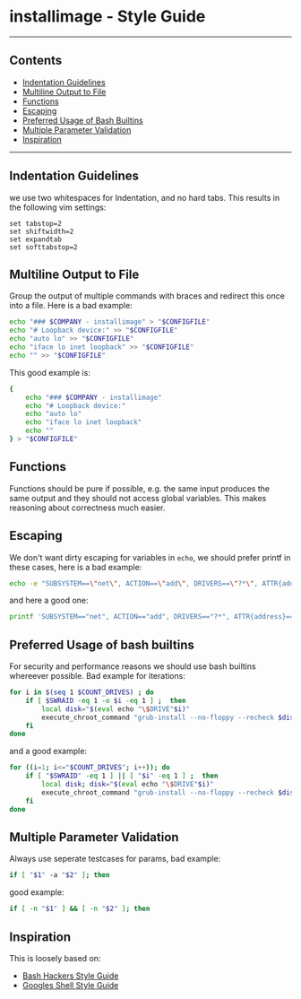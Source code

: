 # installimage - Style Guide

---

## Contents
+ [Indentation Guidelines](#indentation-guidelines)
+ [Multiline Output to File](#multiline-output-to-file)
+ [Functions](#functions)
+ [Escaping](#escaping)
+ [Preferred Usage of Bash Builtins](#preferred-usage-of-bash-builtins)
+ [Multiple Parameter Validation](#multiple-parameter-validation)
+ [Inspiration](#inspiration)

---

## Indentation Guidelines
we use two whitespaces for Indentation, and no hard tabs. This results in the following vim settings:
```
set tabstop=2
set shiftwidth=2
set expandtab
set softtabstop=2
```

## Multiline Output to File
Group the output of multiple commands with braces and redirect this once into a file. Here is a bad example:
```bash
echo "### $COMPANY - installimage" > "$CONFIGFILE"
echo "# Loopback device:" >> "$CONFIGFILE"
echo "auto lo" >> "$CONFIGFILE"
echo "iface lo inet loopback" >> "$CONFIGFILE"
echo "" >> "$CONFIGFILE"
```

This good example is:
```bash
{
	echo "### $COMPANY - installimage"
	echo "# Loopback device:"
	echo "auto lo"
	echo "iface lo inet loopback"
	echo ""
} > "$CONFIGFILE"
```

## Functions
Functions should be pure if possible, e.g. the same input produces the same output and they should not access global variables.
This makes reasoning about correctness much easier.

## Escaping
We don't want dirty escaping for variables in `echo`, we should prefer printf in these cases, here is a bad example:
```bash
echo -e "SUBSYSTEM==\"net\", ACTION==\"add\", DRIVERS==\"?*\", ATTR{address}==\"$2\", ATTR{dev_id}==\"0x0\", ATTR{type}==\"1\", KERNEL==\"eth*\", NAME=\"$1\"" >> $UDEVFILE
```

and here a good one:
```bash
printf 'SUBSYSTEM=="net", ACTION=="add", DRIVERS=="?*", ATTR{address}=="%s", ATTR{dev_id}=="0x0", ATTR{type}=="1", KERNEL=="eth*", NAME="%s"\n' "$2" "$1" >> "$UDEVFILE"
```

## Preferred Usage of bash builtins
For security and performance reasons we should use bash builtins whereever possible. Bad example for iterations:
```bash
for i in $(seq 1 $COUNT_DRIVES) ; do
	if [ $SWRAID -eq 1 -o $i -eq 1 ] ;  then
		local disk="$(eval echo "\$DRIVE"$i)"
		execute_chroot_command "grub-install --no-floppy --recheck $disk 2>&1"
	fi
done
```

and a good example:
```bash
for ((i=1; i<="$COUNT_DRIVES"; i++)); do
	if [ "$SWRAID" -eq 1 ] || [ "$i" -eq 1 ] ;  then
		local disk; disk="$(eval echo "\$DRIVE"$i)"
		execute_chroot_command "grub-install --no-floppy --recheck $disk 2>&1"
	fi
done
```

## Multiple Parameter Validation
Always use seperate testcases for params, bad example:
```bash
if [ "$1" -a "$2" ]; then
```

good example:
```bash
if [ -n "$1" ] && [ -n "$2" ]; then
```

## Inspiration
This is loosely based on:
+ [Bash Hackers Style Guide](http://wiki.bash-hackers.org/scripting/style)
+ [Googles Shell Style Guide](https://google.github.io/styleguide/shell.xml)
